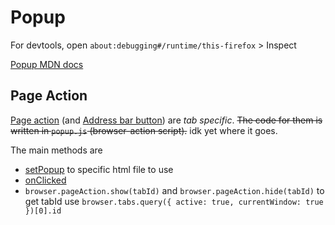 # Popup

For devtools, open `about:debugging#/runtime/this-firefox` > Inspect

[Popup MDN docs](https://developer.mozilla.org/en-US/docs/Mozilla/Add-ons/WebExtensions/user_interface/Popups)

## Page Action
[Page action](https://developer.mozilla.org/en-US/docs/Mozilla/Add-ons/WebExtensions/API/pageAction) (and [Address bar button](https://developer.mozilla.org/en-US/docs/Mozilla/Add-ons/WebExtensions/user_interface/Page_actions)) are *tab specific*. ~~The code for them is written in `popup.js` (browser-action script).~~ idk yet where it goes.

The main methods are
- [setPopup](https://developer.mozilla.org/en-US/docs/Mozilla/Add-ons/WebExtensions/API/pageAction/setPopup) to specific html file to use
- [onClicked](https://developer.mozilla.org/en-US/docs/Mozilla/Add-ons/WebExtensions/API/pageAction/onClicked)
- `browser.pageAction.show(tabId)` and `browser.pageAction.hide(tabId)`
to get tabId use `browser.tabs.query({ active: true, currentWindow: true })[0].id`
